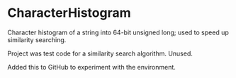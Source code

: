 # CharacterHistogram
Character histogram of a string into 64-bit unsigned long; used to speed up similarity searching.

Project was test code for a similarity search algorithm. Unused.

Added this to GitHub to experiment with the environment.

